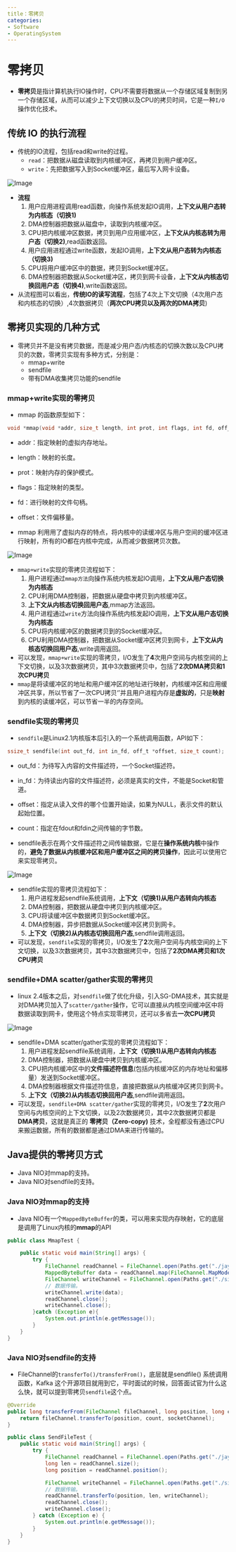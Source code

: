 ```yaml
---
title：零拷贝
categories:
- Software
- OperatingSystem
---
```

# 零拷贝

- **零拷贝**是指计算机执行IO操作时，CPU不需要将数据从一个存储区域复制到另一个存储区域，从而可以减少上下文切换以及CPU的拷贝时间，它是一种`I/O`操作优化技术。

## 传统 IO 的执行流程

- 传统的IO流程，包括read和write的过程。
    - `read`：把数据从磁盘读取到内核缓冲区，再拷贝到用户缓冲区。
    - `write`：先把数据写入到Socket缓冲区，最后写入网卡设备。

![Image](https://raw.githubusercontent.com/LuShan123888/Files/main/Pictures/640-20220303001431859-20220303001533416.png)

- **流程**
    1. 用户应用进程调用read函数，向操作系统发起IO调用，**上下文从用户态转为内核态（切换1)**
    2. DMA控制器把数据从磁盘中，读取到内核缓冲区。
    3. CPU把内核缓冲区数据，拷贝到用户应用缓冲区，**上下文从内核态转为用户态（切换2)**,read函数返回。
    4. 用户应用进程通过write函数，发起IO调用，**上下文从用户态转为内核态（切换3)**
    5. CPU将用户缓冲区中的数据，拷贝到Socket缓冲区。
    6. DMA控制器把数据从Socket缓冲区，拷贝到网卡设备，**上下文从内核态切换回用户态（切换4)**,write函数返回。
- 从流程图可以看出，**传统IO的读写流程**，包括了4次上下文切换（4次用户态和内核态的切换）,4次数据拷贝（**两次CPU拷贝以及两次的DMA拷贝**)

## 零拷贝实现的几种方式

- 零拷贝并不是没有拷贝数据，而是减少用户态/内核态的切换次数以及CPU拷贝的次数，零拷贝实现有多种方式，分别是：
    - mmap+write
    - sendfile
    - 带有DMA收集拷贝功能的sendfile

### mmap+write实现的零拷贝

- mmap 的函数原型如下：

```c
void *mmap(void *addr, size_t length, int prot, int flags, int fd, off_t offset);
```

- addr：指定映射的虚拟内存地址。
- length：映射的长度。
- prot：映射内存的保护模式。
- flags：指定映射的类型。
- fd：进行映射的文件句柄。
- offset：文件偏移量。

- mmap 利用用了虚拟内存的特点，将内核中的读缓冲区与用户空间的缓冲区进行映射，所有的IO都在内核中完成，从而减少数据拷贝次数。

![Image](https://raw.githubusercontent.com/LuShan123888/Files/main/Pictures/640-20220303135451201.png)

- `mmap+write`实现的零拷贝流程如下：
    1. 用户进程通过`mmap方法`向操作系统内核发起IO调用，**上下文从用户态切换为内核态**
    2. CPU利用DMA控制器，把数据从硬盘中拷贝到内核缓冲区。
    3. **上下文从内核态切换回用户态**,mmap方法返回。
    4. 用户进程通过`write`方法向操作系统内核发起IO调用，**上下文从用户态切换为内核态**
    5. CPU将内核缓冲区的数据拷贝到的Socket缓冲区。
    6. CPU利用DMA控制器，把数据从Socket缓冲区拷贝到网卡，**上下文从内核态切换回用户态**,write调用返回。
- 可以发现，`mmap+write`实现的零拷贝，I/O发生了**4**次用户空间与内核空间的上下文切换，以及3次数据拷贝，其中3次数据拷贝中，包括了**2次DMA拷贝和1次CPU拷贝**
- `mmap`是将读缓冲区的地址和用户缓冲区的地址进行映射，内核缓冲区和应用缓冲区共享，所以节省了一次CPU拷贝‘’并且用户进程内存是**虚拟的**，只是**映射**到内核的读缓冲区，可以节省一半的内存空间。

### sendfile实现的零拷贝

- `sendfile`是Linux2.1内核版本后引入的一个系统调用函数，API如下：

```c
ssize_t sendfile(int out_fd, int in_fd, off_t *offset, size_t count);
```

- out_fd：为待写入内容的文件描述符，一个Socket描述符。
- in_fd：为待读出内容的文件描述符，必须是真实的文件，不能是Socket和管道。
- offset：指定从读入文件的哪个位置开始读，如果为NULL，表示文件的默认起始位置。
- count：指定在fdout和fdin之间传输的字节数。

- sendfile表示在两个文件描述符之间传输数据，它是在**操作系统内核**中操作的，**避免了数据从内核缓冲区和用户缓冲区之间的拷贝操作**，因此可以使用它来实现零拷贝。

![Image](https://raw.githubusercontent.com/LuShan123888/Files/main/Pictures/640-20220303135447432.png)

- sendfile实现的零拷贝流程如下：
    1. 用户进程发起sendfile系统调用，**上下文（切换1)从用户态转向内核态**
    2. DMA控制器，把数据从硬盘中拷贝到内核缓冲区。
    3. CPU将读缓冲区中数据拷贝到Socket缓冲区。
    4. DMA控制器，异步把数据从Socket缓冲区拷贝到网卡。
    5. **上下文（切换2)从内核态切换回用户态**,sendfile调用返回。
- 可以发现，`sendfile`实现的零拷贝，I/O发生了**2**次用户空间与内核空间的上下文切换，以及3次数据拷贝，其中3次数据拷贝中，包括了**2次DMA拷贝和1次CPU拷贝**

### sendfile+DMA scatter/gather实现的零拷贝

- linux 2.4版本之后，对`sendfile`做了优化升级，引入SG-DMA技术，其实就是对DMA拷贝加入了`scatter/gather`操作，它可以直接从内核空间缓冲区中将数据读取到网卡，使用这个特点实现零拷贝，还可以多省去**一次CPU拷贝**

![Image](https://raw.githubusercontent.com/LuShan123888/Files/main/Pictures/640-20220303152942016.png)

- sendfile+DMA scatter/gather实现的零拷贝流程如下：
    1. 用户进程发起sendfile系统调用，**上下文（切换1)从用户态转向内核态**
    1. DMA控制器，把数据从硬盘中拷贝到内核缓冲区。
    1. CPU把内核缓冲区中的**文件描述符信息**(包括内核缓冲区的内存地址和偏移量）发送到Socket缓冲区。
    1. DMA控制器根据文件描述符信息，直接把数据从内核缓冲区拷贝到网卡。
    1. **上下文（切换2)从内核态切换回用户态**,sendfile调用返回。
- 可以发现，`sendfile+DMA scatter/gather`实现的零拷贝，I/O发生了**2**次用户空间与内核空间的上下文切换，以及2次数据拷贝，其中2次数据拷贝都是**DMA拷贝**，这就是真正的 **零拷贝（Zero-copy)** 技术，全程都没有通过CPU来搬运数据，所有的数据都是通过DMA来进行传输的。

## Java提供的零拷贝方式

- Java NIO对mmap的支持。
- Java NIO对sendfile的支持。

### Java NIO对mmap的支持

- Java NIO有一个`MappedByteBuffer`的类，可以用来实现内存映射，它的底层是调用了Linux内核的**mmap**的API

```java
public class MmapTest {

    public static void main(String[] args) {
        try {
            FileChannel readChannel = FileChannel.open(Paths.get("./jay.txt"), StandardOpenOption.READ);
            MappedByteBuffer data = readChannel.map(FileChannel.MapMode.READ_ONLY, 0, 1024 * 1024 * 40);
            FileChannel writeChannel = FileChannel.open(Paths.get("./siting.txt"), StandardOpenOption.WRITE, StandardOpenOption.CREATE);
            // 数据传输。
            writeChannel.write(data);
            readChannel.close();
            writeChannel.close();
        }catch (Exception e){
            System.out.println(e.getMessage());
        }
    }
}
```

### Java NIO对sendfile的支持

- FileChannel的`transferTo()/transferFrom()`，底层就是sendfile() 系统调用函数，Kafka 这个开源项目就用到它，平时面试的时候，回答面试官为什么这么快，就可以提到零拷贝`sendfile`这个点。

```java
@Override
public long transferFrom(FileChannel fileChannel, long position, long count) throws IOException {
    return fileChannel.transferTo(position, count, socketChannel);
}
```

```java
public class SendFileTest {
    public static void main(String[] args) {
        try {
            FileChannel readChannel = FileChannel.open(Paths.get("./jay.txt"), StandardOpenOption.READ);
            long len = readChannel.size();
            long position = readChannel.position();

            FileChannel writeChannel = FileChannel.open(Paths.get("./siting.txt"), StandardOpenOption.WRITE, StandardOpenOption.CREATE);
            // 数据传输。
            readChannel.transferTo(position, len, writeChannel);
            readChannel.close();
            writeChannel.close();
        } catch (Exception e) {
            System.out.println(e.getMessage());
        }
    }
}
```